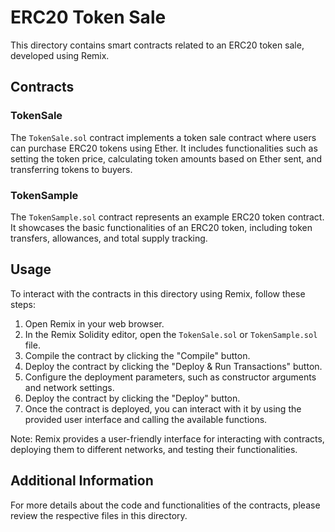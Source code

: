 # ERC20 Token Sale

This directory contains smart contracts related to an ERC20 token sale, developed using Remix.

## Contracts

### TokenSale

The `TokenSale.sol` contract implements a token sale contract where users can purchase ERC20 tokens using Ether. It includes functionalities such as setting the token price, calculating token amounts based on Ether sent, and transferring tokens to buyers.

### TokenSample

The `TokenSample.sol` contract represents an example ERC20 token contract. It showcases the basic functionalities of an ERC20 token, including token transfers, allowances, and total supply tracking.

## Usage

To interact with the contracts in this directory using Remix, follow these steps:

1. Open Remix in your web browser.
2. In the Remix Solidity editor, open the `TokenSale.sol` or `TokenSample.sol` file.
3. Compile the contract by clicking the "Compile" button.
4. Deploy the contract by clicking the "Deploy & Run Transactions" button.
5. Configure the deployment parameters, such as constructor arguments and network settings.
6. Deploy the contract by clicking the "Deploy" button.
7. Once the contract is deployed, you can interact with it by using the provided user interface and calling the available functions.

Note: Remix provides a user-friendly interface for interacting with contracts, deploying them to different networks, and testing their functionalities.

## Additional Information

For more details about the code and functionalities of the contracts, please review the respective files in this directory.

